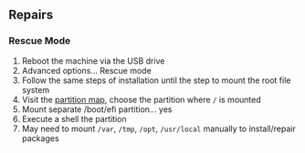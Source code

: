 ## Repairs

### Rescue Mode

1. Reboot the machine via the USB drive
2. Advanced options... Rescue mode
3. Follow the same steps of installation until the step to mount the root file system
4. Visit the [partition map](0201-partitions.md), choose the partition where `/` is mounted
5. Mount separate /boot/efi partition... yes
6. Execute a shell the partition
7. May need to mount `/var`, `/tmp`, `/opt`, `/usr/local` manually to install/repair packages
